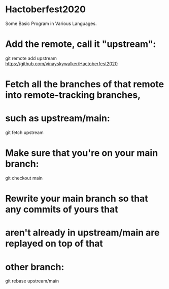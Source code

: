 # Hactoberfest2020
Some Basic Program in Various Languages.
# Add the remote, call it "upstream":

git remote add upstream https://github.com/vinayskywalker/Hactoberfest2020

# Fetch all the branches of that remote into remote-tracking branches,
# such as upstream/main:

git fetch upstream

# Make sure that you're on your main branch:

git checkout main

# Rewrite your main branch so that any commits of yours that
# aren't already in upstream/main are replayed on top of that
# other branch:

git rebase upstream/main
